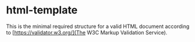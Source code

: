 # html-template


This is the minimal required structure for a valid HTML document according to
[https://validator.w3.org/](The W3C Markup Validation Service).


